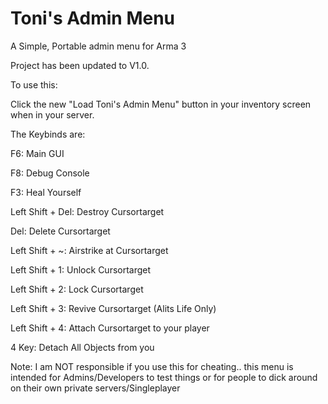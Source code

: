 # Toni's Admin Menu
A Simple, Portable admin menu for Arma 3 

Project has been updated to V1.0. 

To use this: 

Click the new  "Load Toni's Admin Menu" button in your inventory screen when in your server.


The Keybinds are:

F6:  Main GUI

F8: Debug Console

F3: Heal Yourself

Left Shift + Del: Destroy Cursortarget 

Del: Delete Cursortarget 

Left Shift + ~: Airstrike at Cursortarget

Left Shift + 1:  Unlock Cursortarget 

Left Shift + 2:  Lock Cursortarget 

Left Shift + 3: Revive Cursortarget (Alits Life Only) 

Left Shift + 4: Attach Cursortarget to your player

4 Key: Detach All Objects from you


Note: I am NOT responsible if you use this for cheating.. this menu is intended for Admins/Developers to test things or for people to dick around on their own private servers/Singleplayer 
